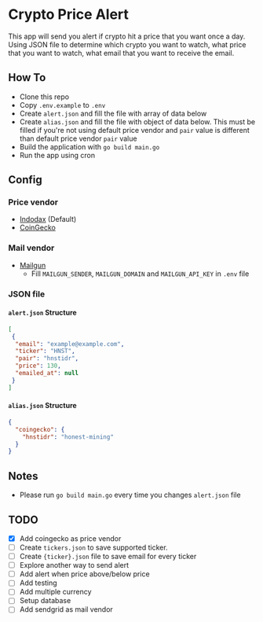 # Crypto Price Alert

This app will send you alert if crypto hit a price that you want once a day. Using JSON file to determine which crypto you want to watch, what price that you want to watch, what email that you want to receive the email.

## How To
- Clone this repo
- Copy `.env.example` to `.env`
- Create `alert.json` and fill the file with array of data below
- Create `alias.json` and fill the file with object of data below. This must be filled if you're not using default price vendor and `pair` value is different than default price vendor `pair` value
- Build the application with `go build main.go`
- Run the app using cron

## Config

### Price vendor
- [Indodax](https://github.com/btcid/indodax-official-api-docs/blob/master/Public-RestAPI.md#ticker) (Default)
- [CoinGecko](https://www.coingecko.com/en/api/documentation)

### Mail vendor
- [Mailgun](https://www.mailgun.com)
  - Fill `MAILGUN_SENDER`, `MAILGUN_DOMAIN` and `MAILGUN_API_KEY` in `.env` file

### JSON file

#### `alert.json` Structure
```json
[
 {
  "email": "example@example.com",
  "ticker": "HNST",
  "pair": "hnstidr",
  "price": 130,
  "emailed_at": null
 }
]
```

#### `alias.json` Structure
```json
{
  "coingecko": {
    "hnstidr": "honest-mining"
  }
}
```

## Notes
- Please run `go build main.go` every time you changes `alert.json` file

## TODO
- [x] Add coingecko as price vendor
- [ ] Create `tickers.json` to save supported ticker.
- [ ] Create `{ticker}.json` file to save email for every ticker
- [ ] Explore another way to send alert
- [ ] Add alert when price above/below price
- [ ] Add testing
- [ ] Add multiple currency
- [ ] Setup database
- [ ] Add sendgrid as mail vendor